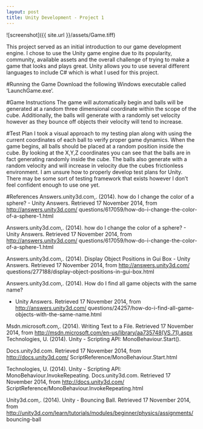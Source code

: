 ```yaml
---
layout: post
title: Unity Development - Project 1
---
```


![screenshot]({{ site.url }}/assets/Game.tiff)

This project served as an initial introduction to our game development
engine. I chose to use the Unity game engine due to its popularity, community,
available assets and the overall challenge of trying to make a game that looks and
plays great. Unity allows you to use several different languages to include C# which
is what I used for this project.

#Running the Game
Download the following Windows executable called ‘LaunchGame.exe’.

#Game Instructions
The game will automatically begin and balls will be generated at a random three
dimensional coordinate within the scope of the cube. Additionally, the balls will
generate with a randomly set velocity however as they bounce off objects their
velocity will tend to increase.

#Test Plan
I took a visual approach to my testing plan along with using the current coordinates
of each ball to verify proper game dynamics. When the game begins, all balls
should be placed at a random position inside the cube. By looking at the X,Y,Z
coordinates you can see that the balls are in fact generating randomly inside the
cube. The balls also generate with a random velocity and will increase in velocity
due the cubes frictionless environment. I am unsure how to properly develop test
plans for Unity. There may be some sort of testing framework that exists however I
don’t feel confident enough to use one yet.


#References
Answers.unity3d.com,. (2014). how do I change the color of a sphere? - Unity
Answers. Retrieved 17 November 2014, from http://answers.unity3d.com/
questions/617059/how-do-i-change-the-color-of-a-sphere-1.html

Answers.unity3d.com,. (2014). how do I change the color of a sphere? - Unity
Answers. Retrieved 17 November 2014, from http://answers.unity3d.com/
questions/617059/how-do-i-change-the-color-of-a-sphere-1.html

Answers.unity3d.com,. (2014). Display Object Positions in Gui Box - Unity
Answers. Retrieved 17 November 2014, from http://answers.unity3d.com/
questions/277188/display-object-positions-in-gui-box.html

Answers.unity3d.com,. (2014). How do I find all game objects with the same name?
- Unity Answers. Retrieved 17 November 2014, from http://answers.unity3d.com/
questions/24257/how-do-i-find-all-game-objects-with-the-same-name.html

Msdn.microsoft.com,. (2014). Writing Text to a File. Retrieved 17 November 2014,
from http://msdn.microsoft.com/en-us/library/aa735748(VS.71).aspx
Technologies, U. (2014). Unity - Scripting API: MonoBehaviour.Start().

Docs.unity3d.com. Retrieved 17 November 2014, from http://docs.unity3d.com/
ScriptReference/MonoBehaviour.Start.html

Technologies, U. (2014). Unity - Scripting API: MonoBehaviour.InvokeRepeating.
Docs.unity3d.com. Retrieved 17 November 2014, from http://docs.unity3d.com/
ScriptReference/MonoBehaviour.InvokeRepeating.html

Unity3d.com,. (2014). Unity - Bouncing Ball. Retrieved 17 November 2014, from
http://unity3d.com/learn/tutorials/modules/beginner/physics/assignments/
bouncing-ball
